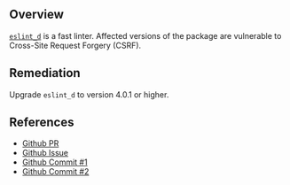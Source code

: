 ## Overview
[`eslint_d`](https://www.npmjs.com/package/eslint_d) is a fast linter.
Affected versions of the package are vulnerable to Cross-Site Request Forgery (CSRF).

## Remediation
Upgrade `eslint_d` to version 4.0.1 or higher.

## References
- [Github PR](https://github.com/mantoni/eslint_d.js/pull/46)
- [Github Issue](https://github.com/mantoni/eslint_d.js/issues/45)
- [Github Commit #1](https://github.com/mantoni/eslint_d.js/commit/61a76cec941af9b05c3b907b4883d4c89c77a9f4)
- [Github Commit #2](https://github.com/mantoni/eslint_d.js/commit/afab16315a66020e4540ea4a0411baf5f870a167)

